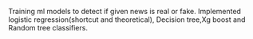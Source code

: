 Training ml models to detect if given news is real or fake. Implemented logistic regression(shortcut and theoretical), Decision tree,Xg boost and Random tree classifiers.
